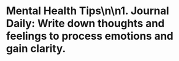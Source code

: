 # Mental Health Tips\n\n1. **Journal Daily**: Write down thoughts and feelings to process emotions and gain clarity.
